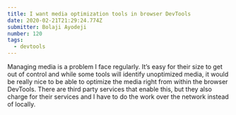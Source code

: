 ```yaml
---
title: I want media optimization tools in browser DevTools
date: 2020-02-21T21:29:24.774Z
submitter: Bolaji Ayodeji
number: 120
tags:
  - devtools
---
```

Managing media is a problem I face regularly. It’s easy for their size to get out of control and while some tools will identify unoptimized media, it would be really nice to be able to optimize the media right from within the browser DevTools. There are third party services that enable this, but they also charge for their services and I have to do the work over the network instead of locally.
